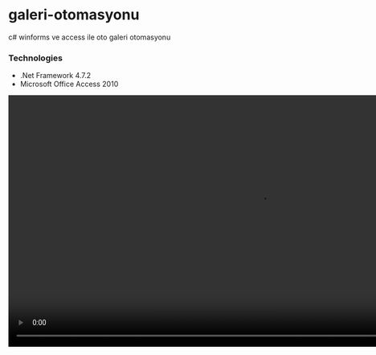 # <h1>galeri-otomasyonu</h1>
c# winforms ve access ile oto galeri otomasyonu

<h3>Technologies</h3>
<ul>
<li>.Net Framework 4.7.2</li>
<li>Microsoft Office Access 2010</li>
</ul>
<video src="./preview.mp4" width=="500px" height="500px" controls></video>